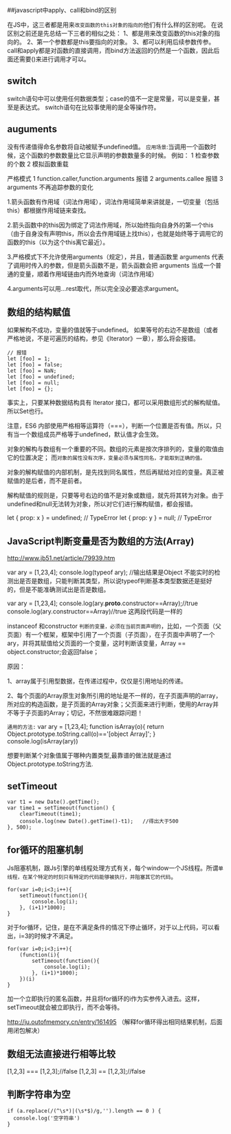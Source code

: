 
##javascript中apply、call和bind的区别

在JS中，这三者都是用来`改变函数的this对象的指向的`他们有什么样的区别呢。
在说区别之前还是先总结一下三者的相似之处：
1、都是用来改变函数的this对象的指向的。
2、第一个参数都是this要指向的对象。
3、都可以利用后续参数传参。
call和apply都是对函数的直接调用，而bind方法返回的仍然是一个函数，因此后面还需要()来进行调用才可以。

## switch

switch语句中可以使用任何数据类型；case的值不一定是常量，可以是变量，甚至是表达式。
switch语句在比较事使用的是全等操作符。

## auguments

没有传递值得命名参数将自动被赋予undefined值。
`应用场景`:当调用一个函数时候，这个函数的参数数量比它显示声明的参数数量多的时候。
例如：
1 检查参数的个数 
2 模拟函数重载

严格模式
1 function.caller,function.arguments 报错
2 arguments.callee 报错
3 arguments 不再追踪参数的变化

1.箭头函数有作用域（词法作用域），词法作用域简单来讲就是，一切变量（包括this）都根据作用域链来查找。

2.箭头函数中的this因为绑定了词法作用域，所以始终指向自身外的第一个this（由于自身没有声明this，所以会去作用域链上找this），也就是始终等于调用它的函数的this（以为这个this离它最近）。

3.严格模式下不允许使用arguments（规定），并且，普通函数里 arguments 代表了调用时传入的参数，但是箭头函数不是，箭头函数会把 arguments 当成一个普通的变量，顺着作用域链由内而外地查询（词法作用域）

4.arguments可以用...rest取代，所以完全没必要追求argument。

##  数组的结构赋值

如果解构不成功，变量的值就等于undefined。
如果等号的右边不是数组（或者严格地说，不是可遍历的结构，参见《Iterator》一章），那么将会报错。

```
// 报错
let [foo] = 1;
let [foo] = false;
let [foo] = NaN;
let [foo] = undefined;
let [foo] = null;
let [foo] = {};
```

事实上，只要某种数据结构具有 Iterator 接口，都可以采用数组形式的解构赋值。所以Set也行。

注意，ES6 内部使用严格相等运算符（===），判断一个位置是否有值。所以，只有当一个数组成员严格等于undefined，默认值才会生效。

对象的解构与数组有一个重要的不同。数组的元素是按次序排列的，变量的取值由它的位置决定；
而`对象的属性没有次序，变量必须与属性同名，才能取到正确的值。`

对象的解构赋值的内部机制，是先找到同名属性，然后再赋给对应的变量。真正被赋值的是后者，而不是前者。

解构赋值的规则是，只要等号右边的值不是对象或数组，就先将其转为对象。由于undefined和null无法转为对象，所以对它们进行解构赋值，都会报错。

let { prop: x } = undefined; // TypeError
let { prop: y } = null; // TypeError

## JavaScript判断变量是否为数组的方法(Array)

http://www.jb51.net/article/79939.htm

var ary = [1,23,4];
console.log(typeof ary); //输出结果是Object
不能实时的检测出是否是数组，只能判断其类型，所以说typeof判断基本类型数据还是挺好的，但是不能准确测试出是否是数组。

var ary = [1,23,4];
console.log(ary.__proto__.constructor==Array);//true
console.log(ary.constructor==Array)//true 这两段代码是一样的

instanceof 和constructor `判断的变量，必须在当前页面声明的`，比如，一个页面（父页面）有一个框架，框架中引用了一个页面（子页面），在子页面中声明了一个ary，并将其赋值给父页面的一个变量，这时判断该变量，Array == object.constructor;会返回false；

原因：

1、array属于引用型数据，在传递过程中，仅仅是引用地址的传递。

2、每个页面的Array原生对象所引用的地址是不一样的，在子页面声明的array，所对应的构造函数，是子页面的Array对象；父页面来进行判断，使用的Array并不等于子页面的Array；切记，不然很难跟踪问题！

`通用的方法:`
var ary = [1,23,4];
function isArray(o){
  return Object.prototype.toString.call(o)=='[object Array]';
}
console.log(isArray(ary))

想要判断某个对象值属于哪种内置类型,最靠谱的做法就是通过Object.prototype.toString方法.





## setTimeout
```
var t1 = new Date().getTime();
var time1 = setTimeout(function() {
    clearTimeout(time1);
    console.log(new Date().getTime()-t1);   //得出大于500 
}, 500);  
```

## for循环的阻塞机制
Js阻塞机制，跟Js引擎的单线程处理方式有关，每个window一个JS线程。所谓`单线程，在某个特定的时刻只有特定的代码能够被执行，并阻塞其它的代码`。
```
for(var i=0;i<3;i++){
    setTimeout(function(){
        console.log(i);
    }, (i+1)*1000); 
}
```
对于for循环，记住，是在不满足条件的情况下停止循环，对于以上代码，可以看出，i=3的时候才不满足。

```
for(var i=0;i<3;i++){
    (function(i){
        setTimeout(function(){
            console.log(i);
        }, (i+1)*1000);
    })(i)
}
```
加一个立即执行的匿名函数，并且将for循环的i作为实参传入进去。这样，setTimeout就会被立即执行，而不会等待。

http://ju.outofmemory.cn/entry/161495  （解释for循环得出相同结果机制，后面用闭包解决）


## 数组无法直接进行相等比较
[1,2,3] === [1,2,3];//false
[1,2,3] == [1,2,3];//false

## 判断字符串为空
```
if (a.replace(/(^\s*)|(\s*$)/g,'').length == 0 ) {
  console.log('空字符串')
}
```
